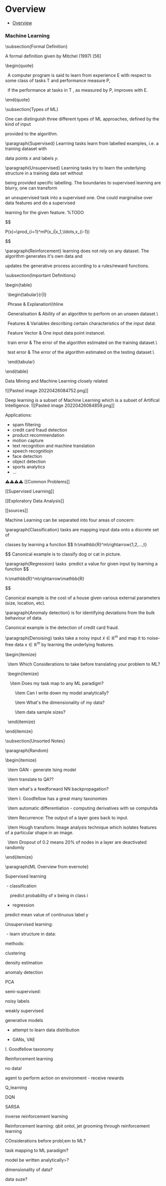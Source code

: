 # Overview

-   [Overview](https://www.cs.ubc.ca/~schmidtm/Courses/LecturesOnML/overview.pdf)

### Machine Learning

\subsection{Formal Definition}

A formal definition given by Mitchel (1997) [56] 

\begin{quote}

  A computer program is said to learn from experience E with respect to some class of tasks T and performance measure P, 

  if the performance at tasks in T , as measured by P, improves with E.

\end{quote}

\subsection{Types of ML}

One can distinguish three different types of ML approaches, defined by the kind of input

provided to the algorithm.

\paragraph{Supervised} Learning tasks learn from labelled examples, i.e. a training dataset with 

data points $x$ and labels $y$.

\paragraph{Unsupervised} Learning tasks try to learn the underlying structure in a training data set without 

being provided specific labelling. The boundaries to supervised learning are blurry, one can transform 

an unsupervised task into a supervised one. One could marginalise over data features and do a supervised 

learning for the given feature. %TODO

$$

P(x)=\prod_{i=1}^mP(x_i|x_1,\ldots,x_{i-1})

$$

  

\paragraph{Reinforcement} learning does not rely on any dataset. The algorithm generates it's own data and 

updates the generative process according to a rules/reward functions.

  

\subsection{Important Definitions}

\begin{table}

  \begin{tabular}{r|l}

  Phrase & Explanation\\\hline

  Generalisation & Ability of an algorithm to perform on an unseen dataset.\\

  Features & Variables describing certain characteristics of the input data\\

  Feature Vector & One input data point instance\\

  train error & The error of the algorithm estimated on the training dataset.\\

  test error & The error of the algorithm estimated on the testing dataset.\\

  \end{tabular}

\end{table}

Data Mining and Machine Learning closely related

![[Pasted image 20220426084752.png]]

Deep learning is a subset of Machine Learning which is a subset of Artifical Intelligence.
![[Pasted image 20220426084859.png]]

Applications:
- spam filtering
- credit card fraud detection
- product recommendation
- motion capture
- text recognition and machine translation
- speech recognitiojn
- face detection
- object detection
- sports analytics
- ...

⚠️⚠️⚠️⚠️
[[Common Problems]]



[[Supervised Learning]]

[[Exploratory Data Analysis]]

[[sources]]


Machine Learning can be separated into four areas of concern:

\paragraph{Classification} tasks are mapping input data onto a discrete set of

classes by learning a function $$ h:\mathbb{R}^m\rightarrow{1,2,...,t}

$$
Canonical example is to classify dog or cat in picture.

  

\paragraph{Regression} tasks  predict a value for given input by learning a function $$

h:\mathbb{R}^m\rightarrow\mathbb{R}

$$

Canonical example is the cost of a house given various external parameters (size, location, etc).

  

\paragraph{Anomaly detection} is for identifying deviations from the bulk behaviour of data. 

Canonical example is the detection of credit card fraud.

\paragraph{Denoising} tasks take a noisy input $\tilde{x}\in\mathbb{R}^m$ and map it to noise-free data $x\in\mathbb{R}^m$ by learning the underlying features.



\begin{itemize}

  \item Which Considerations to take before translating your problem to ML?

  \begin{itemize}

    \item Does my task map to any ML paradigm?

        \item Can I write down my model analytically?

        \item What's the dimensionality of my data?

        \item data sample sizes?

  \end{itemize}

\end{itemize}




\subsection{Unsorted Notes}

\paragraph{Random}

\begin{itemize}

  \item GAN - generate Ising model

  \item translate to QA??

  \item what's a feedforward NN backpropagation?

  \item I. Goodfellow has a great many taxonomies

  \item automatic differentiation - computing derivatives with se compuhda

  \item Recurrence: The output of a layer goes back to input.

  \item Hough transform: Image analysis technique which isolates features of a particular shape in an image.

  \item Dropout of 0.2 means 20\% of nodes in a layer are deactivated randomly

\end{itemize}


\paragraph{ML Overview from evernote}

  

Supervised learning

 - classification

    predict probability of x being in class i 

- regression

predict mean value of continuous label y

  

Unsupervised learning:

 - learn structure in data:

methods:

clustering

density estimation

anomaly detection

PCA

  

semi-supervised: 

noisy labels

weakly supervised

  

generative models

- attempt to learn data distribution

- GANs, VAE

I. Goodfellow taxonomy

  

Reinforcement learning

no data!

agent to perform action on environment - receive rewards

Q_learning

DQN

SARSA

inverse reinforcement learning

  

  

Reinforcement learning: qbit ontol, jet grooming through reinforcement learning

  

COnsiderations before probl;em to ML?

task mapping to ML paradigm?

model be written analytically>?

dimensionality of data?

data suze?